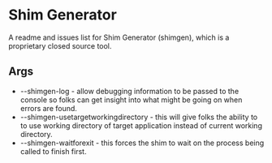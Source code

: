 Shim Generator
==============

A readme and issues list for Shim Generator (shimgen), which is a proprietary closed source tool.

## Args

 * --shimgen-log - allow debugging information to be passed to the console so folks can get insight into what might be going on when errors are found.
 * --shimgen-usetargetworkingdirectory - this will give folks the ability to to use working directory of target application instead of current working directory.
 * --shimgen-waitforexit - this forces the shim to wait on the process being called to finish first.
